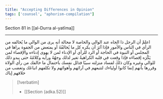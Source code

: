 ```yaml
---
title: "Accepting Differences in Opinion"
tags: ['counsel', "aphorism-compilation"]
---
```


 Section 81 in [[al-Durra al-yatīma]]

---
اعلمْ أن الرجل ذا الجاه عند الوالي والخاصة لا محالة أنه يرى من الوالي ما يُخالفه من الرأي في الناس والأمور فإذا آثرَ أن يكره كل ما يُخالفُهُ أو يمتعض من الجفوة يراها في المجلس أو النبوة في الحاجة أو الرد للرأي أو الإدناء لمن لا يهوى إدناءه والإقصاء لمن يَكْرَه إقصاءَه فإذا وقعت في قلبه الكراهيةُ تغير لذلك وجهُهُ ورأيه وكلامُهُ حتى يبدو ذلك للوالي وغيره  وكان ذلكَ لفساد منزلته سببًا فذلل نفسك باحتمال ما خالفك من رأي الولاة وقررها بأنهم إنما كانوا أولياءك لتتبعهم في آرائهم وأهوائهم ولا تكلفهم اتباعَك وتغضب من خلافهم إياك

> [!verbatim]
> - [[Section (adka.52)]]
